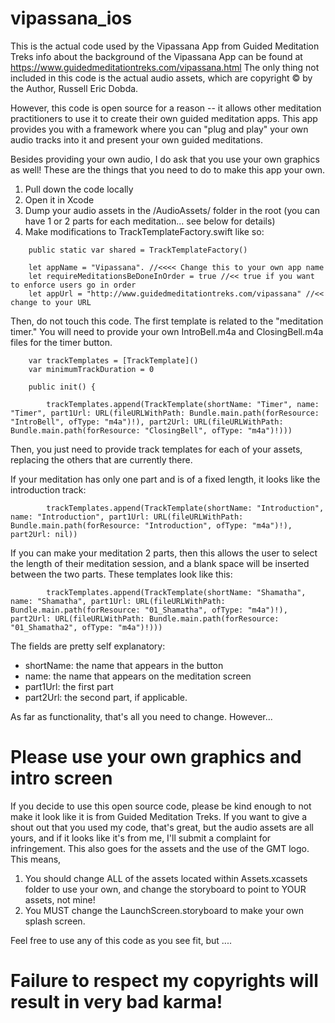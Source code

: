 vipassana_ios
=============

This is the actual code used by the Vipassana App from Guided Meditation Treks info about the background of the Vipassana App can be found at https://www.guidedmeditationtreks.com/vipassana.html The only thing not included in this code is the actual audio assets, which are copyright © by the Author, Russell Eric Dobda.

However, this code is open source for a reason -- it allows other meditation practitioners to use it to create their own guided meditation apps. This app provides you with a framework where you can "plug and play" your own audio tracks into it and present your own guided meditations.

Besides providing your own audio, I do ask that you use your own graphics as well! These are the things that you need to do to make this app your own.

1. Pull down the code locally
2. Open it in Xcode
3. Dump your audio assets in the /AudioAssets/ folder in the root (you can have 1 or 2 parts for each meditation... see below for details)
3. Make modifications to TrackTemplateFactory.swift like so:

```
    public static var shared = TrackTemplateFactory()

    let appName = "Vipassana". //<<<< Change this to your own app name
    let requireMeditationsBeDoneInOrder = true //<< true if you want to enforce users go in order
    let appUrl = "http://www.guidedmeditationtreks.com/vipassana" //<< change to your URL
```

Then, do not touch this code. The first template is related to the "meditation timer." You will need to provide your own IntroBell.m4a and ClosingBell.m4a files for the timer button.

```
    var trackTemplates = [TrackTemplate]()
    var minimumTrackDuration = 0
    
    public init() {

        trackTemplates.append(TrackTemplate(shortName: "Timer", name: "Timer", part1Url: URL(fileURLWithPath: Bundle.main.path(forResource: "IntroBell", ofType: "m4a")!), part2Url: URL(fileURLWithPath: Bundle.main.path(forResource: "ClosingBell", ofType: "m4a")!)))
```


Then, you just need to provide track templates for each of your assets, replacing the others that are currently there. 

If your meditation has only one part and is of a fixed length, it looks like the introduction track:

```
        trackTemplates.append(TrackTemplate(shortName: "Introduction", name: "Introduction", part1Url: URL(fileURLWithPath: Bundle.main.path(forResource: "Introduction", ofType: "m4a")!), part2Url: nil))
```

If you can make your meditation 2 parts, then this allows the user to select the length of their meditation session, and a blank space will be inserted between the two parts. These templates look like this:

```
        trackTemplates.append(TrackTemplate(shortName: "Shamatha", name: "Shamatha", part1Url: URL(fileURLWithPath: Bundle.main.path(forResource: "01_Shamatha", ofType: "m4a")!), part2Url: URL(fileURLWithPath: Bundle.main.path(forResource: "01_Shamatha2", ofType: "m4a")!)))
```

The fields are pretty self explanatory:
- shortName: the name that appears in the button
- name: the name that appears on the meditation screen
- part1Url: the first part
- part2Url: the second part, if applicable.

As far as functionality, that's all you need to change. However...

Please use your own graphics and intro screen
=============================================

If you decide to use this open source code, please be kind enough to not make it look like it is from Guided Meditation Treks. If you want to give a shout out that you used my code, that's great, but the audio assets are all yours, and if it looks like it's from me, I'll submit a complaint for infringement. This also goes for the assets and the use of the GMT logo. This means, 
1. You should change ALL of the assets located within Assets.xcassets folder to use your own, and change the storyboard to point to YOUR assets, not mine!
2. You MUST change the LaunchScreen.storyboard to make your own splash screen.

Feel free to use any of this code as you see fit, but ....

Failure to respect my copyrights will result in very bad karma!
===============================================================